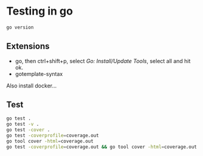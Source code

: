 # Testing in go #

```bash
go version
```

## Extensions ##

- go, then ctrl+shift+p, select *Go: Install/Update Tools*, select all and hit ok.
- gotemplate-syntax

Also install docker...

## Test ##

```bash
go test .
go test -v .
go test -cover .
go test -coverprofile=coverage.out
go tool cover -html=coverage.out
go test -coverprofile=coverage.out && go tool cover -html=coverage.out
```

